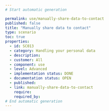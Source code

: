 ```yaml
---
# Start automatic generation

permalink: use/manually-share-data-to-contact
published: false
title: "Manually share data to contact"
type: scenario
toc: true
properties:
  - id: SC013
  - category: Handling your personal data
  - description:
  - customer: All
  - component: use
  - level: Advanced
  - implementation status: DONE
  - documentation status: OPEN
  - published:
  - link: manually-share-data-to-contact
    require:
    required_by:
# End automatic generation
---
```

